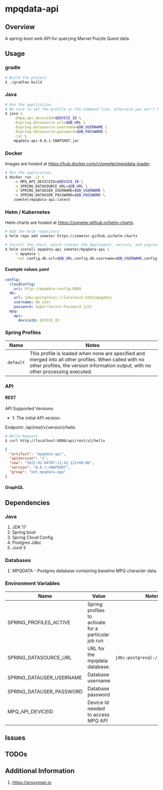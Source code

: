 # mpqdata-api

## Overview

A spring-boot web API for querying Marvel Puzzle Quest data. 

## Usage

### gradle

````bash
# Build the project
$ ./gradlew build
````

### Java

````bash
# Run the application.
# Be sure to set the profile on the command line, otherwise you won't have a data source.
$ java \
    -Dmpq.api.deviceId=$DEVICE_ID \
    -Dspring.datasource.url=$DB_URL \
    -Dspring.datasource.username=$DB_USERNAME \
    -Dspring.datasource.password=$DB_PASSWORD \
    -jar \
    mpqdata-api-0.0.1-SNAPSHOT.jar
````

### Docker

Images are hosted at https://hub.docker.com/r/zometer/mpqdata-loader. 

````bash
# Run the application.
$ docker run -it \
    -e MPQ_API_DEVICEID=$DEVICE_ID \
    -e SPRING_DATASOURCE_URL=$DB_URL \
    -e SPRING_DATAUSER_USERNAME=$DB_USERNAME \
    -e SPRING_DATAUSER_PASSWORD=$DB_PASSWORD \
    zometer/mpqdata-api:latest
````

### Helm / Kubernetes

Helm charts are hosted at https://zometer.github.io/helm-charts. 

```bash
# Add the helm repository
$ helm repo add zometer https://zometer.github.io/helm-charts

# Install the chart, which creates the deployment, service, and ingress. 
$ helm install mpqdata-api zometer/mpqdata-api \
    -n mpqdata \
    --set config.db.url=$DB_URL,config.db.username=$DB_USERNAME,config.db.password=$DB_PASSWORD,config.cloudConfig.uri=$CLOUD_CONFIG_URL,config.mpq.api.deviceId=$DEVICE_ID

```

#### Example values.yaml

```yaml
config: 
  cloudConfig: 
    uri: http://mpqdata-config:8888
  db:
    url: jdbc:postgresql://localhost:5432/mpqdata
    username: db_user
    password: Super!Secure-Password-1231
  mpq: 
    api: 
      deviceId: DEVICE_ID
```

### Spring Profiles

| Name              | Notes |
|-------------------|-------|
| `default`         | This profile is loaded when none are specified and merged into all other profiles. When called with no other profiles, the version information output, with no other processing executed. |


### API 

#### REST 

API Supported Versions: 
  - 1: The initial API version. 

Endpoint: /api/rest/v{version}/hello

```bash 
# Hello Request 
$ curl http://localhost:8080/api/rest/v1/hello
```

```json 
{
  "artifact": "mpqdata-api",
  "apiVersion": "1",
  "now": "2022-02-04T07:21:42.122+00:00",
  "version": "0.0.1-SNAPSHOT",
  "group": "net.mpqdata.app"
}
```

#### GraphQL 


## Dependencies

### Java

1. JDK 17
1. Spring boot
1. Spring Cloud Config
1. Postgres Jdbc
1. Junit 5

### Databases

1. MPQDATA - Postgres database containing baseline MPQ character data.

### Environment Variables

| Name                     | Value                                                | Notes / Example      |
|--------------------------|------------------------------------------------------|----------------------|
| SPRING_PROFILES_ACTIVE   | Spring profiles to activate for a particular job run |                      |
| SPRING_DATASOURCE_URL    | URL for the mpqdata database. | `jdbc:postgresql://localhost:5432/mpqdata`      |
| SPRING_DATAUSER_USERNAME | Database username             | |
| SPRING_DATAUSER_PASSWORD | Database password             | |
| MPQ_API_DEVICEID         | Device Id needed to access MPQ API                   | |

## Issues

## TODOs


## Additional Information

1. https://proxyman.io


